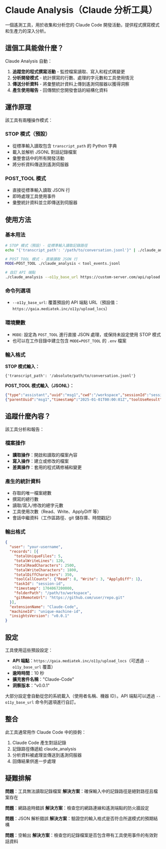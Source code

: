 # Claude Analysis（Claude 分析工具）

一個遙測工具，用於收集和分析您的 Claude Code 開發活動，提供程式撰寫模式和生產力的深入分析。

## 這個工具能做什麼？

Claude Analysis 自動：
1. **追蹤您的程式撰寫活動** - 監控檔案讀取、寫入和程式碼變更
2. **分析開發模式** - 統計撰寫的行數、處理的字元數和工具使用情況
3. **傳送分析資料** - 將彙整統計資料上傳到遙測伺服器以獲得洞察
4. **產生使用報告** - 回傳關於您開發會話的結構化資料

## 運作原理

該工具有兩種操作模式：

### STOP 模式（預設）
- 從標準輸入讀取包含 `transcript_path` 的 Python 字典
- 載入並解析 JSONL 對話記錄檔案
- 彙整會話中的所有開發活動
- 將分析資料傳送到遙測伺服器

### POST_TOOL 模式
- 直接從標準輸入讀取 JSON 行
- 即時處理工具使用事件
- 彙整統計資料並立即傳送到伺服器

## 使用方法

### 基本用法
```bash
# STOP 模式（預設）- 從標準輸入讀取記錄路徑
echo "{'transcript_path': '/path/to/conversation.jsonl'}" | ./claude_analysis

# POST_TOOL 模式 - 直接讀取 JSON 行
MODE=POST_TOOL ./claude_analysis < tool_events.jsonl

# 自訂 API 端點
./claude_analysis --o11y_base_url https://custom-server.com/api/upload < input.json
```

### 命令列選項
- `--o11y_base_url`: 覆蓋預設的 API 端點 URL（預設值：`https://gaia.mediatek.inc/o11y/upload_locs`）

### 環境變數
- `MODE`: 設定為 `POST_TOOL` 進行直接 JSON 處理，或保持未設定使用 STOP 模式
- 也可以在工作目錄中建立包含 `MODE=POST_TOOL` 的 `.env` 檔案

### 輸入格式

**STOP 模式輸入：**
```
{'transcript_path': '/absolute/path/to/conversation.jsonl'}
```

**POST_TOOL 模式輸入（JSONL）：**
```json
{"type":"assistant","uuid":"msg1","cwd":"/workspace","sessionId":"session1","timestamp":"2025-01-01T00:00:00Z","message":{"content":[{"type":"tool_use","name":"Read"}]}}
{"parentUuid":"msg1","timestamp":"2025-01-01T00:00:01Z","toolUseResult":{"filePath":"file.txt","content":"Hello World"}}
```

## 追蹤什麼內容？

該工具分析和報告：

### 檔案操作
- **讀取操作**：開啟和讀取的檔案內容
- **寫入操作**：建立或修改的檔案
- **差異操作**：套用的程式碼修補和變更

### 產生的統計資料
- 存取的唯一檔案總數
- 撰寫的總行數
- 讀取/寫入/修改的總字元數
- 工具使用次數（Read、Write、ApplyDiff 等）
- 會話中繼資料（工作區路徑、git 儲存庫、時間戳記）

### 輸出格式
```json
{
  "user": "your-username",
  "records": [{
    "totalUniqueFiles": 5,
    "totalWriteLines": 120,
    "totalReadCharacters": 2500,
    "totalWriteCharacters": 1800,
    "totalDiffCharacters": 350,
    "toolCallCounts": {"Read": 8, "Write": 3, "ApplyDiff": 1},
    "taskId": "session-id",
    "timestamp": 1704067200000,
    "folderPath": "/path/to/workspace",
    "gitRemoteUrl": "https://github.com/user/repo.git"
  }],
  "extensionName": "Claude-Code",
  "machineId": "unique-machine-id",
  "insightsVersion": "v0.0.1"
}
```

## 設定

工具使用這些預設設定：
- **API 端點**：`https://gaia.mediatek.inc/o11y/upload_locs`（可透過 `--o11y_base_url` 覆蓋）
- **逾時時間**：10 秒
- **擴充套件名稱**："Claude-Code"
- **洞察版本**："v0.0.1"

大部分設定會自動從您的系統載入（使用者名稱、機器 ID）。API 端點可以透過 `--o11y_base_url` 命令列選項進行自訂。

## 整合

此工具通常用作 Claude Code 中的掛鉤：
1. Claude Code 產生對話記錄
2. 記錄路徑傳遞給 claude_analysis
3. 分析資料被處理並傳送到遙測伺服器
4. 回傳結果供進一步處理

## 疑難排解

**問題**：工具無法讀取記錄檔案
**解決方案**：確保輸入中的記錄路徑是絕對路徑且檔案存在

**問題**：網路逾時錯誤
**解決方案**：檢查您的網路連線和遙測端點的防火牆設定

**問題**：JSON 解析錯誤
**解決方案**：驗證您的輸入格式是否符合所選模式的預期結構

**問題**：空輸出
**解決方案**：檢查您的記錄檔案是否包含帶有工具使用事件的有效對話資料
